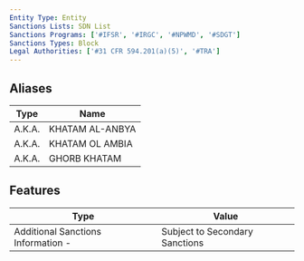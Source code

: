 ```yaml
---
Entity Type: Entity
Sanctions Lists: SDN List
Sanctions Programs: ['#IFSR', '#IRGC', '#NPWMD', '#SDGT']
Sanctions Types: Block
Legal Authorities: ['#31 CFR 594.201(a)(5)', '#TRA']
---
```


## Aliases
| Type  | Name      | 
|-------|-----------|
| A.K.A. | KHATAM AL-ANBYA |
| A.K.A. | KHATAM OL AMBIA |
| A.K.A. | GHORB KHATAM |

## Features
| Type  | Value      |
|-------|------------|
| Additional Sanctions Information - | Subject to Secondary Sanctions |
